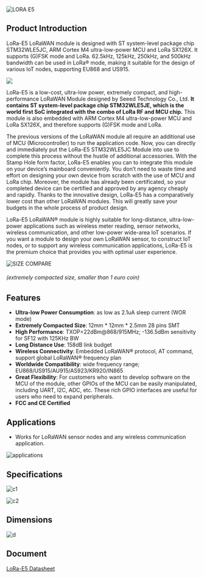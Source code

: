 ![LORA E5](https://files.seeedstudio.com/products/317990687/image/DSC09372.png)

## Product Introduction
LoRa-E5 LoRaWAN module is designed with ST system-level package chip STM32WLE5JC, ARM Cortex M4 ultra-low-power MCU and LoRa SX126X. It supports (G)FSK mode and LoRa. 62.5kHz, 125kHz, 250kHz, and 500kHz bandwidth can be used in LoRa® mode, making it suitable for the design of various IoT nodes, supporting EU868 and US915.

[![](https://files.seeedstudio.com/wiki/Seeed-WiKi/docs/images/300px-Get_One_Now_Banner-ragular.png)](https://www.seeedstudio.com/LoRa-E5-Wireless-Module-p-4745.html)

LoRa-E5 is a low-cost, ultra-low power, extremely compact, and high-performance LoRaWAN Module designed by Seeed Technology Co., Ltd. **It contains ST system-level package chip STM32WLE5JE, which is the world first SoC integrated with the combo of LoRa RF and MCU chip.** This module is also embedded with ARM Cortex M4 ultra-low-power MCU and LoRa SX126X, and therefore supports (G)FSK mode and LoRa.

The previous versions of the LoRaWAN module all require an additional use of MCU (Microcontroller) to run the application code. Now, you can directly and immediately put the LoRa-E5 STM32WLE5JC Module into use to complete this process without the hustle of additional accessories. With the Stamp Hole form factor, LoRa-E5 enables you can to integrate this module on your device’s mainboard conveniently. You don’t need to waste time and effort on designing your own device from scratch with the use of MCU and LoRa chip. Moreover, the module has already been certificated, so your completed device can be certified and approved by any agency cheaply and rapidly. Thanks to the innovative design, LoRa-E5 has a comparatively lower cost than other LoRaWAN modules. This will greatly save your budgets in the whole process of product design.  

LoRa-E5 LoRaWAN® module is highly suitable for long-distance, ultra-low-power applications such as wireless meter reading, sensor networks, wireless communication, and other low-power wide-area IoT scenarios. If you want a module to design your own LoRaWAN sensor, to construct IoT nodes, or to support any wireless communication applications, LoRa-E5 is the premium choice that provides you with optimal user experience.

![SIZE COMPARE](https://files.seeedstudio.com/products/317990687/image/3111605248180_.pic.jpg)
###### *(extremely compacted size, smaller than 1 euro coin)*

## Features
* **Ultra-low Power Consumption**: as low as 2.1uA sleep current (WOR mode)
* **Extremely Compacted Size**: 12mm * 12mm * 2.5mm 28 pins SMT
* **High Performance**: TXOP=22dBm@868/915MHz; -136.5dBm sensitivity for SF12 with 125KHz BW
* **Long Distance Use**: 158dB link budget
* **Wireless Connectivity**: Embedded LoRaWAN® protocol, AT command, support global LoRaWAN® frequency plan
* **Worldwide Compatibility**: wide frequency range; EU868/US915/AU915/AS923/KR920/IN865
* **Great Flexibility**: For customers who want to develop software on the MCU of the module, other GPIOs of the MCU can be easily manipulated, including UART, I2C, ADC, etc. These rich GPIO interfaces are useful for users who need to expand peripherals.
* **FCC and CE Certified**

## Applications
* Works for LoRaWAN sensor nodes and any wireless communication application.

![applications](https://files.seeedstudio.com/products/317990687/image/application.png)

## Specifications
![c1](https://files.seeedstudio.com/products/317990687/image/c1.png)

![c2](https://files.seeedstudio.com/products/317990687/image/c2.png)

## Dimensions

![d](https://files.seeedstudio.com/products/317990687/image/lora-e5_Size-08.png)

## Document

[LoRa-E5 Datasheet](https://files.seeedstudio.com/products/317990687/res/LoRa-E5%20module%20datasheet_V1.0.pdf)

